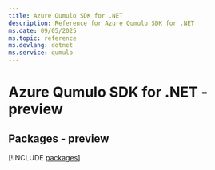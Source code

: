 ```yaml
---
title: Azure Qumulo SDK for .NET
description: Reference for Azure Qumulo SDK for .NET
ms.date: 09/05/2025
ms.topic: reference
ms.devlang: dotnet
ms.service: qumulo
---
```

# Azure Qumulo SDK for .NET - preview
## Packages - preview
[!INCLUDE [packages](qumulo-index.md)]